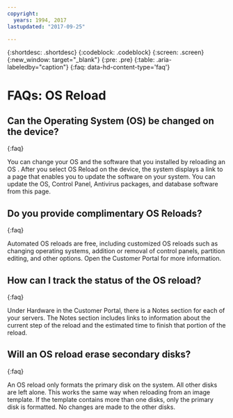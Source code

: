 ```yaml
---
copyright:
  years: 1994, 2017
lastupdated: "2017-09-25"

---
```


{:shortdesc: .shortdesc}
{:codeblock: .codeblock}
{:screen: .screen}
{:new_window: target="_blank"}
{:pre: .pre}
{:table: .aria-labeledby="caption"}
{:faq: data-hd-content-type='faq'}

# FAQs: OS Reload

## Can the Operating System (OS) be changed on the device?
{:faq}

You can change your OS and the software that you installed by reloading an OS <!--[OS Reload](perform-os-reload-device.html){:new_window}-->. After you select OS Reload on the device, the system displays a link to a page that enables you to update the software on your system. You can update the OS, Control Panel, Antivirus packages, and database software from this page.

## Do you provide complimentary OS Reloads?
{:faq}

Automated OS reloads are free, including customized OS reloads such as changing operating systems, addition or removal of control panels, partition editing, and other options. Open the Customer Portal for more information.

## How can I track the status of the OS reload?
{:faq}

Under Hardware in the Customer Portal, there is a Notes section for each of your servers. The Notes section includes links to information about the current step of the reload and the estimated time to finish that portion of the reload.

## Will an OS reload erase secondary disks?
{:faq}

An OS reload only formats the primary disk on the system. All other disks are left alone. This works the same way when reloading from an image template. If the template contains more than one disks, only the primary disk is formatted. No changes are made to the other disks.
